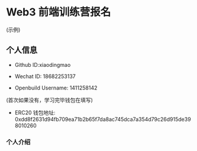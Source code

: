 # Web3 前端训练营报名
(示例)
## 个人信息

* Github ID:xiaodingmao

* Wechat ID: 18682253137

* Openbuild Username: 1411258142

(首次如果没有，学习完毕钱包在填写)

* ERC20 钱包地址: 0xdd8f2631d94fb709ea71b2b65f7da8ac745dca7a354d79c26d915de398010260

### 个人介绍
